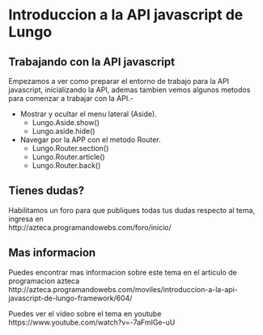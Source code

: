 Introduccion a la API javascript de Lungo
=============

<h2>Trabajando con la API javascript</h2>
<p>Empezamos a ver como preparar el entorno de trabajo para la API javascript, inicializando la API, ademas tambien vemos algunos metodos para comenzar a trabajar con la API.-</p>
<ul>
	<li>Mostrar y ocultar el menu lateral (Aside).
		<ul>
			<li>Lungo.Aside.show()</li>
			<li>Lungo.aside.hide()</li>
		</ul>
	</li>
	<li>Navegar por la APP con el metodo Router.
		<ul>
			<li>Lungo.Router.section()</li>
			<li>Lungo.Router.article()</li>
			<li>Lungo.Router.back()</li>
		</ul>
	</li>
</ul>
<h2>Tienes dudas?</h2>
<p>Habilitamos un foro para que publiques todas tus dudas respecto al tema, ingresa en<br>
http://azteca.programandowebs.com/foro/inicio/</p>
<h2>Mas informacion</h2>
<p>Puedes encontrar mas informacion sobre este tema en el articulo de programacion azteca<br>
http://azteca.programandowebs.com/moviles/introduccion-a-la-api-javascript-de-lungo-framework/604/</p>
<p>Puedes ver el video sobre el tema en youtube<br>
https://www.youtube.com/watch?v=-7aFmIGe-uU</p>